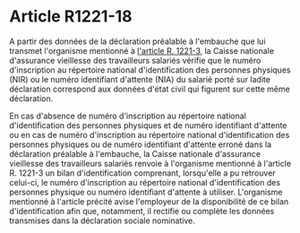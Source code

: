 # Article R1221-18

A partir des données de la déclaration préalable à l'embauche que lui transmet l'organisme mentionné à [l'article R. 1221-3][1], la Caisse nationale d'assurance vieillesse des travailleurs salariés vérifie que le numéro d'inscription au répertoire national d'identification des personnes physiques (NIR) ou le numéro identifiant d'attente (NIA) du salarié porté sur ladite déclaration correspond aux données d'état civil qui figurent sur cette même déclaration. 

En cas d'absence de numéro d'inscription au répertoire national d'identification des personnes physiques et de numéro identifiant d'attente ou en cas de numéro d'inscription au répertoire national d'identification des personnes physiques ou de numéro identifiant d'attente erroné dans la déclaration préalable à l'embauche, la Caisse nationale d'assurance vieillesse des travailleurs salariés renvoie à l'organisme mentionné à l'article R. 1221-3 un bilan d'identification comprenant, lorsqu'elle a pu retrouver celui-ci, le numéro d'inscription au répertoire national d'identification des personnes physique ou numéro identifiant d'attente à utiliser. L'organisme mentionné à l'article précité avise l'employeur de la disponibilité de ce bilan d'identification afin que, notamment, il rectifie ou complète les données transmises dans la déclaration sociale nominative.

 [1]: /affichCodeArticle.do?cidTexte=LEGITEXT000006072050&idArticle=LEGIARTI000018482821&dateTexte=&categorieLien=cid